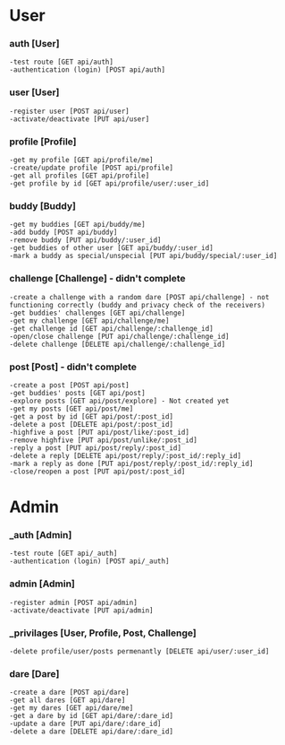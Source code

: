 # User

### auth [User]

    -test route [GET api/auth]
    -authentication (login) [POST api/auth]

### user [User]

    -register user [POST api/user]
    -activate/deactivate [PUT api/user]

### profile [Profile]

    -get my profile [GET api/profile/me]
    -create/update profile [POST api/profile]
    -get all profiles [GET api/profile]
    -get profile by id [GET api/profile/user/:user_id]

### buddy [Buddy]

    -get my buddies [GET api/buddy/me]
    -add buddy [POST api/buddy]
    -remove buddy [PUT api/buddy/:user_id]
    -get buddies of other user [GET api/buddy/:user_id]
    -mark a buddy as special/unspecial [PUT api/buddy/special/:user_id]

### challenge [Challenge] - didn't complete

    -create a challenge with a random dare [POST api/challenge] - not functioning correctly (buddy and privacy check of the receivers)
    -get buddies' challenges [GET api/challenge]
    -get my challenge [GET api/challenge/me]
    -get challenge id [GET api/challenge/:challenge_id]
    -open/close challenge [PUT api/challenge/:challenge_id]
    -delete challenge [DELETE api/challenge/:challenge_id]

### post [Post] - didn't complete

    -create a post [POST api/post]
    -get buddies' posts [GET api/post]
    -explore posts [GET api/post/explore] - Not created yet
    -get my posts [GET api/post/me]
    -get a post by id [GET api/post/:post_id]
    -delete a post [DELETE api/post/:post_id]
    -highfive a post [PUT api/post/like/:post_id]
    -remove highfive [PUT api/post/unlike/:post_id]
    -reply a post [PUT api/post/reply/:post_id]
    -delete a reply [DELETE api/post/reply/:post_id/:reply_id]
    -mark a reply as done [PUT api/post/reply/:post_id/:reply_id]
    -close/reopen a post [PUT api/post/:post_id]


# Admin

### _auth [Admin]

    -test route [GET api/_auth]
    -authentication (login) [POST api/_auth]

### admin [Admin]

    -register admin [POST api/admin]
    -activate/deactivate [PUT api/admin]

### _privilages [User, Profile, Post, Challenge]
    
    -delete profile/user/posts permenantly [DELETE api/user/:user_id]

### dare [Dare]

    -create a dare [POST api/dare]
    -get all dares [GET api/dare]
    -get my dares [GET api/dare/me]
    -get a dare by id [GET api/dare/:dare_id]
    -update a dare [PUT api/dare/:dare_id]
    -delete a dare [DELETE api/dare/:dare_id]
